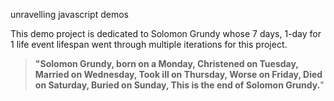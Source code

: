 unravelling javascript demos

This demo project is dedicated to Solomon Grundy whose 7 days, 1-day for 1 life event lifespan went through multiple iterations for this project.

>**"Solomon Grundy, born on a Monday,
>Christened on Tuesday, 
>Married on Wednesday,
>Took ill on Thursday, 
>Worse on Friday,
>Died on Saturday, 
>Buried on Sunday,
>This is the end of Solomon Grundy.**"
